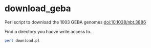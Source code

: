 # download_geba
Perl script to download the 1003 GEBA genomes [doi:10.1038/nbt.3886](http://www.nature.com/nbt/journal/vaop/ncurrent/full/nbt.3886.html)

Find a directory you hacve write access to.  

```sh
perl download.pl
```
